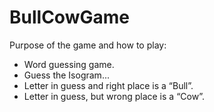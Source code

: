 # BullCowGame

Purpose of the game and how to play:
- Word guessing game.
- Guess the Isogram...
- Letter in guess and right place is a “Bull”.
- Letter in guess, but wrong place is a “Cow”.

